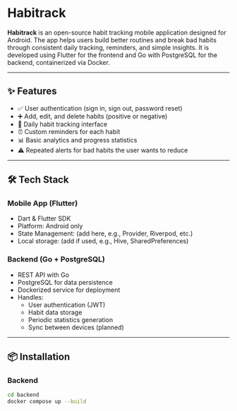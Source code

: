 # Habitrack

**Habitrack** is an open-source habit tracking mobile application designed for Android. The app helps users build better routines and break bad habits through consistent daily tracking, reminders, and simple insights. It is developed using Flutter for the frontend and Go with PostgreSQL for the backend, containerized via Docker.

---

## ✨ Features

- ✅ User authentication (sign in, sign out, password reset)
- ➕ Add, edit, and delete habits (positive or negative)
- 📅 Daily habit tracking interface
- ⏰ Custom reminders for each habit
- 📊 Basic analytics and progress statistics
- ⚠️ Repeated alerts for bad habits the user wants to reduce

---

## 🛠 Tech Stack

### Mobile App (Flutter)
- Dart & Flutter SDK
- Platform: Android only
- State Management: (add here, e.g., Provider, Riverpod, etc.)
- Local storage: (add if used, e.g., Hive, SharedPreferences)

### Backend (Go + PostgreSQL)
- REST API with Go
- PostgreSQL for data persistence
- Dockerized service for deployment
- Handles:
  - User authentication (JWT)
  - Habit data storage
  - Periodic statistics generation
  - Sync between devices (planned)

---

## 📦 Installation

### Backend
```bash
cd backend
docker compose up --build
